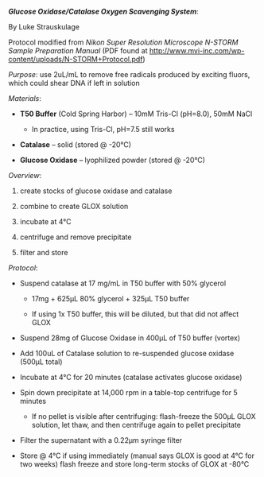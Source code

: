 ***Glucose Oxidase/Catalase* *Oxygen Scavenging System***:

By Luke Strauskulage

Protocol modified from *Nikon Super Resolution Microscope N-STORM Sample
Preparation Manual* (PDF found at
<http://www.mvi-inc.com/wp-content/uploads/N-STORM+Protocol.pdf>)

*Purpose*: use 2uL/mL to remove free radicals produced by exciting
fluors, which could shear DNA if left in solution

*Materials*:

-   **T50 Buffer** (Cold Spring Harbor) – 10mM Tris-Cl (pH=8.0), 50mM
    NaCl

    -   In practice, using Tris-Cl, pH=7.5 still works

-   **Catalase** – solid (stored @ -20°C)

-   **Glucose Oxidase** – lyophilized powder (stored @ -20°C)

*Overview*:

1)  create stocks of glucose oxidase and catalase

2)  combine to create GLOX solution

3)  incubate at 4°C

4)  centrifuge and remove precipitate

5)  filter and store

*Protocol*:

-   Suspend catalase at 17 mg/mL in T50 buffer with 50% glycerol

    -   17mg + 625μL 80% glycerol + 325μL T50 buffer

    -   If using 1x T50 buffer, this will be diluted, but that did not
        affect GLOX

-   Suspend 28mg of Glucose Oxidase in 400μL of T50 buffer (vortex)

-   Add 100uL of Catalase solution to re-suspended glucose oxidase
    (500μL total)

-   Incubate at 4°C for 20 minutes (catalase activates glucose oxidase)

-   Spin down precipitate at 14,000 rpm in a table-top centrifuge for 5
    minutes

    -   If no pellet is visible after centrifuging: flash-freeze the
        500μL GLOX solution, let thaw, and then centrifuge again to
        pellet precipitate

-   Filter the supernatant with a 0.22μm syringe filter

-   Store @ 4°C if using immediately (manual says GLOX is good at 4°C
    for two weeks) flash freeze and store long-term stocks of GLOX at
    -80°C


